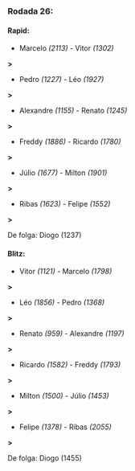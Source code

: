 ### Rodada 26:

#### Rapid:

* Marcelo *(2113)*     -     Vitor *(1302)*

 **>** 
* Pedro *(1227)*     -     Léo *(1927)*

 **>** 
* Alexandre *(1155)*     -     Renato *(1245)*

 **>** 
* Freddy *(1886)*     -     Ricardo *(1780)*

 **>** 
* Júlio *(1677)*     -     Milton *(1901)*

 **>** 
* Ribas *(1623)*     -     Felipe *(1552)*

 **>** 

De folga: Diogo (1237)

#### Blitz:

* Vitor *(1121)*     -     Marcelo *(1798)*

 **>** 
* Léo *(1856)*     -     Pedro *(1368)*

 **>** 
* Renato *(959)*     -     Alexandre *(1197)*

 **>** 
* Ricardo *(1582)*     -     Freddy *(1793)*

 **>** 
* Milton *(1500)*     -     Júlio *(1453)*

 **>** 
* Felipe *(1378)*     -     Ribas *(2055)*

 **>** 

De folga: Diogo (1455)

